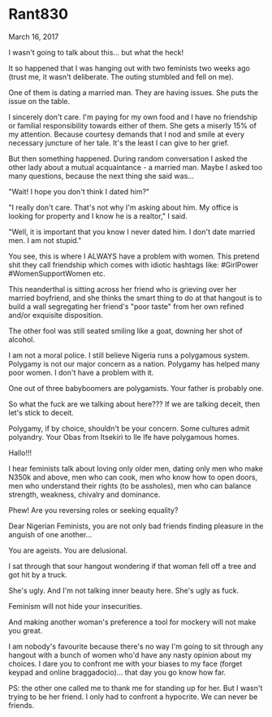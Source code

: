 # Rant830


March 16, 2017

I wasn't going to talk about this... but what the heck!

It so happened that I was hanging out with two feminists two weeks ago (trust me, it wasn't deliberate. The outing stumbled and fell on me).

One of them is dating a married man. They are having issues. She puts the issue on the table. 

I sincerely don't care. I'm paying for my own food and I have no friendship or familial responsibility towards either of them. She gets a miserly 15% of my attention. Because courtesy demands that I nod and smile at every necessary juncture of her tale. It's the least I can give to her grief.

But then something happened. During random conversation I asked the other lady about a mutual acquaintance - a married man. Maybe I asked too many questions, because the next thing she said was...

"Wait! I hope you don't think I dated him?" 

"I really don't care. That's not why I'm asking about him. My office is looking for property and I know he is a realtor," I said.

"Well, it is important that you know I never dated him. I don't date married men. I am not stupid."

You see, this is where I ALWAYS have a problem with women. This pretend shit they call friendship which comes with idiotic hashtags like: #GirlPower #WomenSupportWomen etc.

This neanderthal is sitting across her friend who is grieving over her married boyfriend, and she thinks the smart thing to do at that hangout is to build a wall segregating her friend's "poor taste" from her own refined and/or exquisite disposition.

The other fool was still seated smiling like a goat, downing her shot of alcohol. 

I am not a moral police. I still believe Nigeria runs a polygamous system. Polygamy is not our major concern as a nation. Polygamy has helped many poor women. I don't have a problem with it. 

One out of three babyboomers are polygamists.  Your father is probably one.

So what the fuck are we talking about here??? If we are talking deceit, then let's stick to deceit.

Polygamy, if by choice, shouldn't be your concern. Some cultures admit polyandry. Your Obas from Itsekiri to Ile Ife have polygamous homes.

Hallo!!!

I hear feminists talk about loving only older men, dating only men who make N350k and above, men who can cook, men who know how to open doors, men who understand their rights (to be assholes), men who can balance strength, weakness, chivalry and dominance. 

Phew! Are you reversing roles or seeking equality?

Dear Nigerian Feminists, you are not only bad friends finding pleasure in the anguish of one another...

You are ageists. You are delusional. 

I sat through that sour hangout wondering if that woman fell off a tree and got hit by a truck. 

She's ugly. And I'm not talking inner beauty here. She's ugly as fuck.

Feminism will not hide your insecurities. 

And making another woman's preference a tool for mockery will not make you great.

I am nobody's favourite because there's no way I'm going to sit through any hangout with a bunch of women who'd have any nasty opinion about my choices. I dare you to confront me with your biases to my face (forget keypad and online braggadocio)... that day you go know how far.

PS: the other one called me to thank me for standing up for her. But I wasn't trying to be her friend. I only had to confront a hypocrite. We can never be friends.